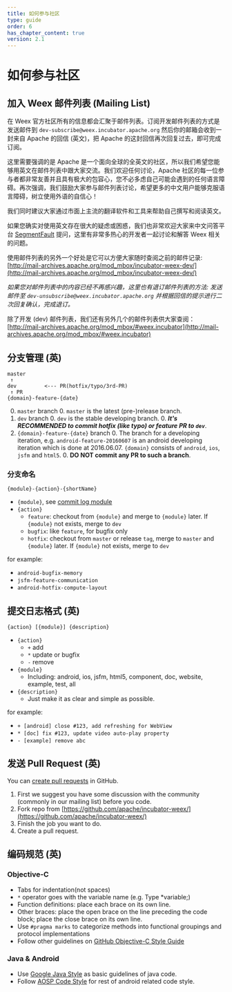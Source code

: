 ```yaml
---
title: 如何参与社区
type: guide
order: 6
has_chapter_content: true
version: 2.1
---
```


# 如何参与社区

## 加入 Weex 邮件列表 (Mailing List)

在 Weex 官方社区所有的信息都会汇聚于邮件列表。订阅开发邮件列表的方式是发送邮件到 `dev-subscribe@weex.incubator.apache.org` 然后你的邮箱会收到一封来自 Apache 的回信 (英文)，把 Apache 的这封回信再次回复过去，即可完成订阅。

这里需要强调的是 Apache 是一个面向全球的全英文的社区，所以我们希望您能够用英文在邮件列表中跟大家交流。我们欢迎任何讨论，Apache 社区的每一位参与者都非常友善并且具有极大的包容心，您不必多虑自己可能会遇到的任何语言障碍。再次强调，我们鼓励大家参与邮件列表讨论，希望更多的中文用户能够克服语言障碍，树立使用外语的自信心！

我们同时建议大家通过市面上主流的翻译软件和工具来帮助自己撰写和阅读英文。

如果您确实对使用英文存在很大的疑虑或困惑，我们也非常欢迎大家来中文问答平台 [SegmentFault](https://segmentfault.com/t/weex) 提问，这里有非常多热心的开发者一起讨论和解答 Weex 相关的问题。

使用邮件列表的另外一个好处是它可以方便大家随时查阅之前的邮件记录: [http://mail-archives.apache.org/mod_mbox/incubator-weex-dev/](http://mail-archives.apache.org/mod_mbox/incubator-weex-dev/)

*如果您对邮件列表中的内容已经不再感兴趣，这里也有退订邮件列表的方法: 发送邮件至 `dev-unsubscribe@weex.incubator.apache.org` 并根据回信的提示进行二次回复确认，完成退订。*

除了开发 (dev) 邮件列表，我们还有另外几个的邮件列表供大家查阅：[http://mail-archives.apache.org/mod_mbox/#weex.incubator](http://mail-archives.apache.org/mod_mbox/#weex.incubator)

## 分支管理 (英)

```
master
 ↑
dev         <--- PR(hotfix/typo/3rd-PR)
 ↑ PR
{domain}-feature-{date}
```

0. `master` branch
    0. `master` is the latest (pre-)release branch.
0. `dev` branch
    0. `dev` is the stable developing branch.
    0. ***It's RECOMMENDED to commit hotfix (like typo) or feature PR to `dev`***.
0. `{domain}-feature-{date}` branch
    0. The branch for a developing iteration, e.g. `android-feature-20160607` is an android developing iteration which is done at 2016.06.07. `{domain}` consists of `android`, `ios`, `jsfm` and `html5`. 
    0. **DO NOT commit any PR to such a branch**.

### 分支命名

```
{module}-{action}-{shortName}
```

* `{module}`, see [commit log module](#commit-log)
* `{action}`
    * `feature`: checkout from `{module}` and merge to `{module}` later. If `{module}` not exists, merge to `dev`
    * `bugfix`: like `feature`, for bugfix only
    * `hotfix`: checkout from `master` or release `tag`, merge to `master` and `{module}` later. If `{module}` not exists, merge to `dev`

for example:

* `android-bugfix-memory`
* `jsfm-feature-communication`
* `android-hotfix-compute-layout`

## 提交日志格式 (英)

```
{action} [{module}] {description}
```

* `{action}`
    * `+` add
    * `*` update or bugfix
    * `-` remove
* `{module}`
    * Including: android, ios, jsfm, html5, component, doc, website, example, test, all 
* `{description}`
    * Just make it as clear and simple as possible.

for example:

* `+ [android] close #123, add refreshing for WebView`
* `* [doc] fix #123, update video auto-play property`
* `- [example] remove abc`

## 发送 Pull Request (英)

You can [create pull requests](https://github.com/apache/incubator-weex/compare) in GitHub.

1. First we suggest you have some discussion with the community (commonly in our mailing list) before you code.
2. Fork repo from [https://github.com/apache/incubator-weex/](https://github.com/apache/incubator-weex/)
3. Finish the job you want to do.
4. Create a pull request.

## 编码规范 (英)

### Objective-C

* Tabs for indentation(not spaces)
* `*` operator goes with the variable name (e.g. Type *variable;)
* Function definitions: place each brace on its own line.
* Other braces: place the open brace on the line preceding the code block; place the close brace on its own line.
* Use `#pragma marks` to categorize methods into functional groupings and protocol implementations
* Follow other guidelines on [GitHub Objective-C Style Guide](https://github.com/github/objective-c-style-guide)

### Java & Android 

* Use [Google Java Style](https://google.github.io/styleguide/javaguide.html) as basic guidelines of java code.
* Follow [AOSP Code Style](https://source.android.com/source/code-style.html) for rest of android related code style.
